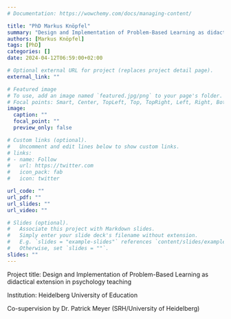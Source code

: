 ```yaml
---
# Documentation: https://wowchemy.com/docs/managing-content/

title: "PhD Markus Knöpfel"
summary: "Design and Implementation of Problem-Based Learning as didactical extension in psychology teaching"
authors: [Markus Knöpfel]
tags: [PhD]
categories: []
date: 2024-04-12T06:59:00+02:00

# Optional external URL for project (replaces project detail page).
external_link: ""

# Featured image
# To use, add an image named `featured.jpg/png` to your page's folder.
# Focal points: Smart, Center, TopLeft, Top, TopRight, Left, Right, BottomLeft, Bottom, BottomRight.
image:
  caption: ""
  focal_point: ""
  preview_only: false

# Custom links (optional).
#   Uncomment and edit lines below to show custom links.
# links:
# - name: Follow
#   url: https://twitter.com
#   icon_pack: fab
#   icon: twitter

url_code: ""
url_pdf: ""
url_slides: ""
url_video: ""

# Slides (optional).
#   Associate this project with Markdown slides.
#   Simply enter your slide deck's filename without extension.
#   E.g. `slides = "example-slides"` references `content/slides/example-slides.md`.
#   Otherwise, set `slides = ""`.
slides: ""
---
```


Project title: Design and Implementation of Problem-Based Learning as didactical extension in psychology teaching

Institution: Heidelberg University of Education

Co-supervision by Dr. Patrick Meyer (SRH/University of Heidelberg)
